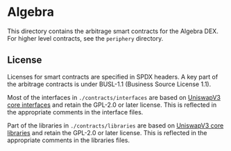 # Algebra

This directory contains the arbitrage smart contracts for the Algebra DEX. For higher level contracts, see the `periphery` directory.

## License

Licenses for smart contracts are specified in SPDX headers. A key part of the arbitrage contracts is under BUSL-1.1 (Business Source License 1.1).

Most of the interfaces in `./contracts/interfaces` are based on [UniswapV3 core interfaces](https://github.com/Uniswap/v3-core/tree/main/contracts/interfaces) and retain the GPL-2.0 or later license. This is reflected in the appropriate comments in the interface files.

Part of the libraries in `./contracts/libraries` are based on [UniswapV3 core libraries](https://github.com/Uniswap/v3-core/tree/main/contracts/libraries) and retain the GPL-2.0 or later license. This is reflected in the appropriate comments in the libraries files.

